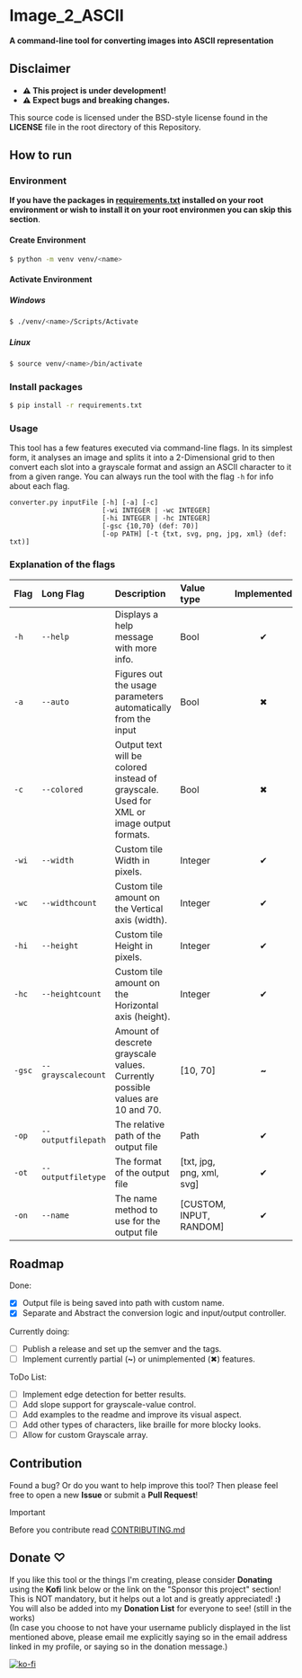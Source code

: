 # Image_2_ASCII

**A command-line tool for converting images into ASCII representation** 
 
## Disclaimer

- **⚠︎ This project is under development!**
- **⚠︎ Expect bugs and breaking changes.**
  
 This source code is licensed under the BSD-style license found in the **LICENSE** file in the root directory of this Repository.

## How to run

### Environment

**If you have the packages in [requirements.txt](requirements.txt) installed on your root environment 
or wish to install it on your root environmen you can skip this section**.


#### Create Environment

```sh
$ python -m venv venv/<name>
```

#### Activate Environment

##### Windows

```sh
$ ./venv/<name>/Scripts/Activate
```

##### Linux
```sh
$ source venv/<name>/bin/activate
```

### Install packages

```sh
$ pip install -r requirements.txt
```

### Usage

This tool has a few features executed via command-line flags. In its simplest form, it analyses an image and splits it into a 2-Dimensional grid to then convert each slot into a grayscale format and assign an ASCII character to it from a given range.
You can always run the tool with the flag `-h` for info about each flag.

``` title="Usage command"
converter.py inputFile [-h] [-a] [-c]
                       [-wi INTEGER | -wc INTEGER]
                       [-hi INTEGER | -hc INTEGER]
                       [-gsc {10,70} (def: 70)]
                       [-op PATH] [-t {txt, svg, png, jpg, xml} (def: txt)]
```

### Explanation of the flags

| Flag   | Long Flag          | Description                                                                             | Value type                | Implemented |
| :----- | :----------------- | :-------------------------------------------------------------------------------------- | :------------------------ | :---: |
| `-h`   | `--help`           | Displays a help message with more info.                                                 | Bool                      |   ✔   |
| `-a`   | `--auto`           | Figures out the usage parameters automatically from the input                           | Bool                      |   ✖   |
| `-c`   | `--colored`        | Output text will be colored instead of grayscale. Used for XML or image output formats. | Bool                      |   ✖   |
| `-wi`  | `--width`          | Custom tile Width in pixels.                                                            | Integer                   |   ✔   |
| `-wc`  | `--widthcount`     | Custom tile amount on the Vertical axis (width).                                        | Integer                   |   ✔   |
| `-hi`  | `--height`         | Custom tile Height in pixels.                                                           | Integer                   |   ✔   |
| `-hc`  | `--heightcount`    | Custom tile amount on the Horizontal axis (height).                                     | Integer                   |   ✔   |
| `-gsc` | `--grayscalecount` | Amount of descrete grayscale values. Currently possible values are 10 and 70.           | [10, 70]                  | **~** |
| `-op`  | `--outputfilepath` | The relative path of the output file                                                    | Path                      |   ✔   |
| `-ot`  | `--outputfiletype` | The format of the output file                                                           | [txt, jpg, png, xml, svg] |   ✔   |
| `-on`  | `--name`           | The name method to use for the output file                                              | [CUSTOM, INPUT, RANDOM]   |   ✔   |

## Roadmap

Done:
- [x] Output file is being saved into path with custom name.
- [x] Separate and Abstract the conversion logic and input/output controller. 
 
Currently doing:
- [ ] Publish a release and set up the semver and the tags.
- [ ] Implement currently partial (**~**) or unimplemented (✖) features.

ToDo List:
- [ ] Implement edge detection for better results.
- [ ] Add slope support for grayscale-value control.
- [ ] Add examples to the readme and improve its visual aspect.
- [ ] Add other types of characters, like braille for more blocky looks.
- [ ] Allow for custom Grayscale array.

## Contribution

Found a bug? Or do you want to help improve this tool? Then please feel free to open a new **Issue** or submit a **Pull Request**!

> [!Important]
> Before you contribute read [CONTRIBUTING.md](CONTRIBUTING.md)

## Donate ♡
If you like this tool or the things I'm creating, please consider **Donating** using the **Kofi** link below or the link on the "Sponsor this project" section! This is NOT mandatory, but it helps out a lot and is greatly appreciated! **:)**\
You will also be added into my **Donation List** for everyone to see! (still in the works)\
(In case you choose to not have your username publicly displayed in the list mentioned above, please email me explicitly saying so in the email address linked in my profile, or saying so in the donation message.)

[![ko-fi](https://ko-fi.com/img/githubbutton_sm.svg)](https://ko-fi.com/R6R7ZBM56)




